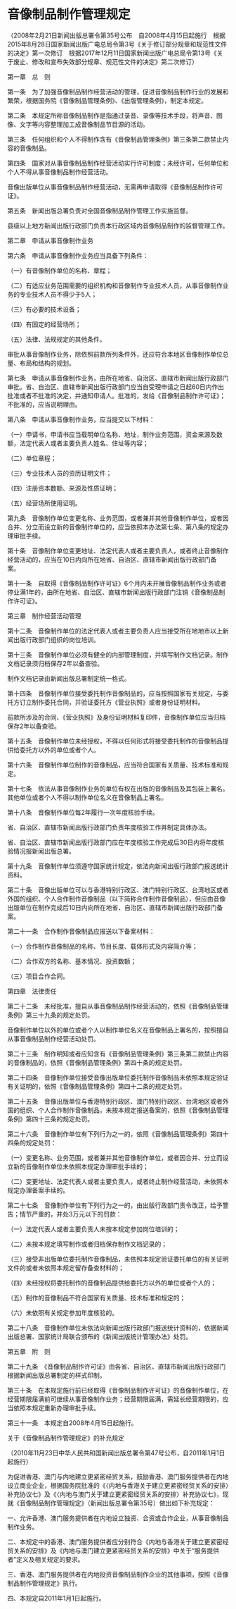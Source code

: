 # 音像制品制作管理规定

（2008年2月21日新闻出版总署令第35号公布　自2008年4月15日起施行　根据2015年8月28日国家新闻出版广电总局令第3号《关于修订部分规章和规范性文件的决定》第一次修订　根据2017年12月11日国家新闻出版广电总局令第13号《关于废止、修改和宣布失效部分规章、规范性文件的决定》第二次修订）



第一章　总　则



第一条　为了加强音像制品制作经营活动的管理，促进音像制品制作行业的发展和繁荣，根据国务院《音像制品管理条例》、《出版管理条例》，制定本规定。

第二条　本规定所称音像制品制作是指通过录音、录像等技术手段，将声音、图像、文字等内容整理加工成音像制品节目源的活动。

第三条　任何组织和个人不得制作含有《音像制品管理条例》第三条第二款禁止内容的音像制品。

第四条　国家对从事音像制品制作经营活动实行许可制度；未经许可，任何单位和个人不得从事音像制品制作经营活动。

音像出版单位从事音像制品制作经营活动，无需再申请取得《音像制品制作许可证》。

第五条　新闻出版总署负责对全国音像制品制作管理工作实施监督。

县级以上地方新闻出版行政部门负责本行政区域内音像制品制作的监督管理工作。



第二章　申请从事音像制作业务



第六条　申请从事音像制作业务应当具备下列条件：

（一）有音像制作单位的名称、章程；

（二）有适应业务范围需要的组织机构和音像制作专业技术人员，从事音像制作业务的专业技术人员不得少于5人；

（三）有必要的技术设备；

（四）有固定的经营场所；

（五）法律、法规规定的其他条件。

审批从事音像制作业务，除依照前款所列条件外，还应符合本地区音像制作单位总量、布局和结构的规划。

第七条　申请从事音像制作业务，由所在地省、自治区、直辖市新闻出版行政部门审批。省、自治区、直辖市新闻出版行政部门应当自受理申请之日起60日内作出批准或者不批准的决定，并通知申请人。批准的，发给《音像制品制作许可证》；不批准的，应当说明理由。

第八条　申请从事音像制作业务，应当提交以下材料：

（一）申请书，申请书应当载明单位名称、地址，制作业务范围，资金来源及数额，法定代表人或者主要负责人姓名、住址等内容；

（二）单位章程；

（三）专业技术人员的资历证明文件；

（四）注册资本数额、来源及性质证明；

（五）经营场所使用证明。

第九条　音像制作单位变更名称、业务范围，或者兼并其他音像制作单位，或者因合并、分立而设立新的音像制作单位的，应当依照本办法第七条、第八条的规定办理审批手续。

第十条　音像制作单位变更地址、法定代表人或者主要负责人，或者终止音像制作经营活动的，应当在10日内向所在地省、自治区、直辖市新闻出版行政部门备案。

第十一条　自取得《音像制品制作许可证》6个月内未开展音像制品制作业务或者停业满1年的，由所在地省、自治区、直辖市新闻出版行政部门注销《音像制品制作许可证》。



第三章　制作经营活动管理



第十二条　音像制作单位的法定代表人或者主要负责人应当接受所在地地市以上新闻出版行政部门组织的岗位培训。

第十三条　音像制作单位必须有健全的内部管理制度，并填写制作文档记录。制作文档记录须归档保存2年以备查验。

制作文档记录由新闻出版总署制定统一格式。

第十四条　音像制作单位接受委托制作音像制品的，应当按照国家有关规定，与委托方订立制作委托合同，并验证委托方《营业执照》或者身份证明材料。

前款所涉及的合同、《营业执照》及身份证明材料复印件，音像制作单位应当归档保存2年以备查验。

第十五条　音像制作单位未经授权，不得以任何形式将接受委托制作的音像制品提供给委托方以外的单位或者个人。

第十六条　音像制作单位制作的音像制品，应当符合国家有关质量、技术标准和规定。

第十七条　依法从事音像制作业务的单位有权在出版的音像制品及其包装上署名。其他单位或者个人不得以制作单位名义在音像制品上署名。

第十八条　音像制作单位每2年履行一次年度核验手续。

省、自治区、直辖市新闻出版行政部门负责年度核验工作并制定具体办法。

省、自治区、直辖市新闻出版行政部门应在年度核验工作完成后30日内将年度核验情况报新闻出版总署。

第十九条　音像制作单位须遵守国家统计规定，依法向新闻出版行政部门报送统计资料。

第二十条　音像出版单位可以与香港特别行政区、澳门特别行政区、台湾地区或者外国的组织、个人合作制作音像制品（以下简称合作制作音像制品），但应由音像出版单位在制作完成后10日内向所在地省、自治区、直辖市新闻出版行政部门备案。

第二十一条　合作制作音像制品应报送以下备案材料：

（一）合作制作音像制品的名称、节目长度、载体形式及内容简介等；

（二）合作双方的名称、基本情况、投资数额；

（三）项目合作合同。



第四章　法律责任



第二十二条　未经批准，擅自从事音像制品制作经营活动的，依照《音像制品管理条例》第三十九条的规定处罚。

音像制作单位以外的单位或者个人以制作单位名义在音像制品上署名的，按照擅自从事音像制品制作经营活动处罚。

第二十三条　制作明知或者应知含有《音像制品管理条例》第三条第二款禁止内容的音像制品的，依照《音像制品管理条例》第四十条的规定处罚。

第二十四条　音像制作单位接受音像出版单位委托制作音像制品未依照本规定验证有关证明的，依照《音像制品管理条例》第四十二条的规定处罚。

第二十五条　音像出版单位与香港特别行政区、澳门特别行政区、台湾地区或者外国的组织、个人合作制作音像制品，未按本规定报送备案的，依照《音像制品管理条例》第四十三条的规定处罚。

第二十六条　音像制作单位有下列行为之一的，依照《音像制品管理条例》第四十四条的规定处罚：

（一）变更名称、业务范围，或者兼并其他音像制作单位，或者因合并、分立而设立新的音像制作单位未依照本规定办理审批手续的；

（二）变更地址、法定代表人或者主要负责人，或者终止制作经营活动，未依照本规定办理备案手续的。

第二十七条　音像制作单位有下列行为之一的，由出版行政部门责令改正，给予警告；情节严重的，并处3万元以下的罚款：

（一）法定代表人或者主要负责人未按本规定参加岗位培训的；

（二）未按本规定填写制作或者归档保存制作文档记录的；

（三）接受非出版单位委托制作音像制品，未依照本规定验证委托单位的有关证明文件的或者未依照本规定留存备查材料的；

（四）未经授权将委托制作的音像制品提供给委托方以外的单位或者个人的；

（五）制作的音像制品不符合国家有关质量、技术标准和规定的；

（六）未依照有关规定参加年度核验的。

第二十八条　音像制作单位未依法向新闻出版行政部门报送统计资料的，依据新闻出版总署、国家统计局联合颁布的《新闻出版统计管理办法》处罚。



第五章　附　则



第二十九条　《音像制品制作许可证》由各省、自治区、直辖市新闻出版行政部门根据新闻出版总署制定的样式印制。

第三十条　在本规定施行前已经取得《音像制品制作许可证》的音像制作单位，在经营期限届满前可继续从事音像制作业务；经营期限届满，需延长经营期限的，应当依照本规定重新办理审批手续。

第三十一条　本规定自2008年4月15日起施行。



关于《音像制品制作管理规定》的补充规定

（2010年11月23日中华人民共和国新闻出版总署令第47号公布，自2011年1月1日起施行）



为促进香港、澳门与内地建立更紧密经贸关系，鼓励香港、澳门服务提供者在内地设立商业企业，根据国务院批准的《〈内地与香港关于建立更紧密经贸关系的安排〉补充协议七》及《〈内地与澳门关于建立更紧密经贸关系的安排〉补充协议七》，现就《音像制品制作管理规定》（新闻出版总署令第35号）做出如下补充规定：

一、允许香港、澳门服务提供者在内地设立独资、合资或合作企业，从事音像制品制作业务。

二、本规定中的香港、澳门服务提供者应分别符合《内地与香港关于建立更紧密经贸关系的安排》及《内地与澳门建立更紧密经贸关系的安排》中关于“服务提供者”定义及相关规定的要求。

三、香港、澳门服务提供者在内地投资音像制品制作企业的其他事项，按照《音像制品制作管理规定》执行。

四、本规定自2011年1月1日起施行。